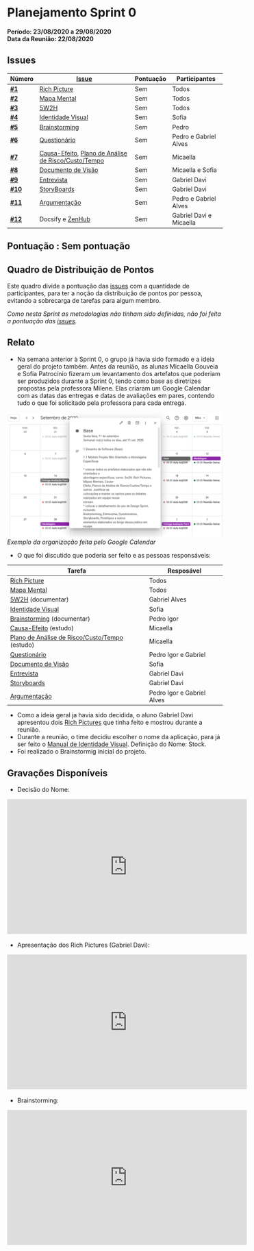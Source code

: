 # Planejamento Sprint 0

**Período: 23/08/2020 a 29/08/2020**<br>
**Data da Reunião: 22/08/2020**

## Issues

| Número                                                             | [Issue](Modeling/objeto?id=Issue)                                                                                                             | Pontuação | Participantes           |
| ------------------------------------------------------------------ | --------------------------------------------------------------------------------------------------------------------------------------------- | --------- | ----------------------- |
| [**#1**](https://github.com/UnBArqDsw/2020.1_G12_Stock/issues/1)   | [Rich Picture](preTraceability/RichPicture.md)                                                                                                | Sem       | Todos                   |
| [**#2**](https://github.com/UnBArqDsw/2020.1_G12_Stock/issues/2)   | [Mapa Mental](preTraceability/MapaMental.md)                                                                                                  | Sem       | Todos                   |
| [**#3**](https://github.com/UnBArqDsw/2020.1_G12_Stock/issues/3)   | [5W2H](preTraceability/5W2H.md)                                                                                                               | Sem       | Todos                   |
| [**#4**](https://github.com/UnBArqDsw/2020.1_G12_Stock/issues/4)   | [Identidade Visual](Product/ManualId.md)                                                                                                      | Sem       | Sofia                   |
| [**#5**](https://github.com/UnBArqDsw/2020.1_G12_Stock/issues/5)   | [Brainstorming](Elicitation/Brainstorming.md)                                                                                                 | Sem       | Pedro                   |
| [**#6**](https://github.com/UnBArqDsw/2020.1_G12_Stock/issues/6)   | [Questionário](Elicitation/Questionario.md)                                                                                                   | Sem       | Pedro e Gabriel Alves   |
| [**#7**](https://github.com/UnBArqDsw/2020.1_G12_Stock/issues/7)   | [Causa-Efeito](preTraceability/causaEfeito.md), [Plano de Análise de Risco/Custo/Tempo](preTraceability/PlanAnaliseRiscos.md)                 | Sem       | Micaella                |
| [**#8**](https://github.com/UnBArqDsw/2020.1_G12_Stock/issues/8)   | [Documento de Visão](Product/DocVisão.md)                                                                                                     | Sem       | Micaella e Sofia        |
| [**#9**](https://github.com/UnBArqDsw/2020.1_G12_Stock/issues/9)   | [Entrevista](Elicitation/Entrevista.md)                                                                                                       | Sem       | Gabriel Davi            |
| [**#10**](https://github.com/UnBArqDsw/2020.1_G12_Stock/issues/10) | [StoryBoards](Elicitation/StoryBoard)                                                                                                         | Sem       | Gabriel Davi            |
| [**#11**](https://github.com/UnBArqDsw/2020.1_G12_Stock/issues/11) | [Argumentação](preTraceability/Argumentacao.md)                                                                                               | Sem       | Pedro e Gabriel Alves   |
| [**#12**](https://github.com/UnBArqDsw/2020.1_G12_Stock/issues/12) | Docsify e [ZenHub](https://github.com/UnBArqDsw/2020.1_G12_Stock/tree/master#workspaces/stock-5f46b149cedde3001802fff1/board?repos=289488039) | Sem       | Gabriel Davi e Micaella |

## Pontuação : Sem pontuação

## Quadro de Distribuição de Pontos

Este quadro divide a pontuação das [issues](Modeling/objeto?id=Issue) com a quantidade de participantes, para ter a noção da distribuição de pontos por pessoa, evitando a sobrecarga de tarefas para algum membro.

_Como nesta Sprint as metodologias não tinham sido definidas, não foi feita a pontuação das [issues](Modeling/objeto?id=Issue)._

## Relato

- Na semana anterior à Sprint 0, o grupo já havia sido formado e a ideia geral do projeto também. Antes da reunião, as alunas Micaella Gouveia e Sofia Patrocínio fizeram um levantamento dos artefatos que poderiam ser produzidos durante a Sprint 0, tendo como base as diretrizes propostas pela professora Milene. Elas criaram um Google Calendar com as datas das entregas e datas de avaliações em pares, contendo tudo o que foi solicitado pela professora para cada entrega.

![google calendar exemplo](../../assets/img/Sprints/googlecalendar.png)
_Exemplo da organização feita pelo Google Calendar_

- O que foi discutido que poderia ser feito e as pessoas responsáveis:

| Tarefa                                                                                 | Resposável                 |
| -------------------------------------------------------------------------------------- | -------------------------- |
| [Rich Picture](preTraceability/RichPicture.md)                                         | Todos                      |
| [Mapa Mental](preTraceability/MapaMental.md)                                           | Todos                      |
| [5W2H](preTraceability/5W2H.md) (documentar)                                           | Gabriel Alves              |
| [Identidade Visual](Product/ManualId.md)                                               | Sofia                      |
| [Brainstorming](Elicitation/Brainstorming.md) (documentar)                             | Pedro Igor                 |
| [Causa-Efeito](preTraceability/causaEfeito.md) (estudo)                                | Micaella                   |
| [Plano de Análise de Risco/Custo/Tempo](preTraceability/PlanAnaliseRiscos.md) (estudo) | Micaella                   |
| [Questionário](Elicitation/Questionario.md)                                            | Pedro Igor e Gabriel       |
| [Documento de Visão](Product/DocVisão.md)                                              | Sofia                      |
| [Entrevista](Elicitation/Entrevista.md)                                                | Gabriel Davi               |
| [Storyboards](Elicitation/StoryBoard)                                                  | Gabriel Davi               |
| [Argumentação](preTraceability/Argumentacao.md)                                        | Pedro Igor e Gabriel Alves |

- Como a ideia geral ja havia sido decidida, o aluno Gabriel Davi apresentou dois [Rich Pictures](preTraceability/RichPicture.md) que tinha feito e mostrou durante a reunião.
- Durante a reunião, o time decidiu escolher o nome da aplicação, para já ser feito o [Manual de Identidade Visual](Product/ManualId.md). Definição do Nome: Stock.
- Foi realizado o Brainstormig inicial do projeto.

## Gravações Disponíveis

- Decisão do Nome:

<iframe allowFullScreen="allowFullScreen" src="https://www.youtube.com/embed/ZDLf80wxKN0?ecver=1&amp;iv_load_policy=3&amp;yt:stretch=16:9&amp;autohide=1&amp;color=red&amp;width=560&amp;width=560" width="560" height="315" allowtransparency="true" frameborder="0"><div><a  id="x4Kmoha6" href="https://www.rockpamperscissors.co.uk/a-new-one-on-me/">Emma hybrid</a></div><div><a  id="x4Kmoha6" href="https://www.earth-essentials.co.uk/is-buying-a-mattress-the-worst-thing-possible-for-your-health/">VOCs</a></div><script type="text/javascript">function execute_YTvideo(){return youtube.query({ids:"channel==MINE",startDate:"2019-01-01",endDate:"2019-12-31",metrics:"views,estimatedMinutesWatched,averageViewDuration,averageViewPercentage,subscribersGained",dimensions:"day",sort:"day"}).then(function(e){},function(e){console.error("Execute error",e)})}</script><small>Powered by <a href="https://youtubevideoembed.com/ ">Embed YouTube Video</a></small></iframe>

- Apresentação dos Rich Pictures (Gabriel Davi):

<iframe allowFullScreen="allowFullScreen" src="https://www.youtube.com/embed/BHjQER92n24?ecver=1&amp;iv_load_policy=3&amp;yt:stretch=16:9&amp;autohide=1&amp;color=red&amp;width=560&amp;width=560" width="560" height="315" allowtransparency="true" frameborder="0"><div><a  id="x4Kmoha6" href="https://www.rockpamperscissors.co.uk/a-new-one-on-me/">Emma hybrid</a></div><div><a  id="x4Kmoha6" href="https://www.earth-essentials.co.uk/is-buying-a-mattress-the-worst-thing-possible-for-your-health/">VOCs</a></div><script type="text/javascript">function execute_YTvideo(){return youtube.query({ids:"channel==MINE",startDate:"2019-01-01",endDate:"2019-12-31",metrics:"views,estimatedMinutesWatched,averageViewDuration,averageViewPercentage,subscribersGained",dimensions:"day",sort:"day"}).then(function(e){},function(e){console.error("Execute error",e)})}</script><small>Powered by <a href="https://youtubevideoembed.com/ ">Embed YouTube Video</a></small></iframe>

- Brainstorming:

<iframe allowFullScreen="allowFullScreen" src="https://www.youtube.com/embed/tgLUybtfuAs?ecver=1&amp;iv_load_policy=3&amp;yt:stretch=16:9&amp;autohide=1&amp;color=red&amp;width=560&amp;width=560" width="560" height="315" allowtransparency="true" frameborder="0"><div><a  id="x4Kmoha6" href="https://www.rockpamperscissors.co.uk/a-new-one-on-me/">Emma hybrid</a></div><div><a  id="x4Kmoha6" href="https://www.earth-essentials.co.uk/is-buying-a-mattress-the-worst-thing-possible-for-your-health/">VOCs</a></div><script type="text/javascript">function execute_YTvideo(){return youtube.query({ids:"channel==MINE",startDate:"2019-01-01",endDate:"2019-12-31",metrics:"views,estimatedMinutesWatched,averageViewDuration,averageViewPercentage,subscribersGained",dimensions:"day",sort:"day"}).then(function(e){},function(e){console.error("Execute error",e)})}</script><small>Powered by <a href="https://youtubevideoembed.com/ ">Embed YouTube Video</a></small></iframe>
